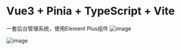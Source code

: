 # Vue3 + Pinia + TypeScript + Vite
一套后台管理系统，使用Element Plus组件
![image](https://github.com/three-shui/vue-palsystem/assets/149514387/20b316ff-7a25-4716-b5c4-1bcd958546c0)

![image](https://github.com/three-shui/vue-palsystem/assets/149514387/5f98acf9-54d2-4e45-b9a7-98c2a011da3b)
